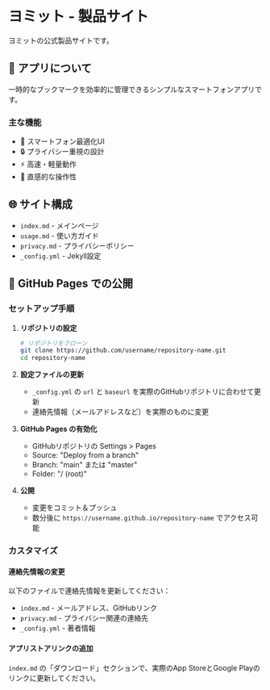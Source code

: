 # ヨミット - 製品サイト

ヨミットの公式製品サイトです。

## 📱 アプリについて

一時的なブックマークを効率的に管理できるシンプルなスマートフォンアプリです。

### 主な機能
- 📱 スマートフォン最適化UI
- 🔒 プライバシー重視の設計
- ⚡ 高速・軽量動作
- 📝 直感的な操作性

## 🌐 サイト構成

- `index.md` - メインページ
- `usage.md` - 使い方ガイド
- `privacy.md` - プライバシーポリシー
- `_config.yml` - Jekyll設定

## 🚀 GitHub Pages での公開

### セットアップ手順

1. **リポジトリの設定**
   ```bash
   # リポジトリをクローン
   git clone https://github.com/username/repository-name.git
   cd repository-name
   ```

2. **設定ファイルの更新**
   - `_config.yml` の `url` と `baseurl` を実際のGitHubリポジトリに合わせて更新
   - 連絡先情報（メールアドレスなど）を実際のものに変更

3. **GitHub Pages の有効化**
   - GitHubリポジトリの Settings > Pages
   - Source: "Deploy from a branch"
   - Branch: "main" または "master"
   - Folder: "/ (root)"

4. **公開**
   - 変更をコミット＆プッシュ
   - 数分後に `https://username.github.io/repository-name` でアクセス可能

### カスタマイズ

#### 連絡先情報の変更
以下のファイルで連絡先情報を更新してください：
- `index.md` - メールアドレス、GitHubリンク
- `privacy.md` - プライバシー関連の連絡先
- `_config.yml` - 著者情報

#### アプリストアリンクの追加
`index.md` の「ダウンロード」セクションで、実際のApp StoreとGoogle Playのリンクに更新してください。
